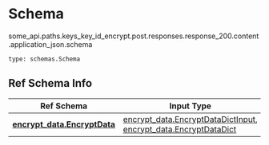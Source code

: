 # Schema
some_api.paths.keys_key_id_encrypt.post.responses.response_200.content.application_json.schema
```
type: schemas.Schema
```

## Ref Schema Info
Ref Schema | Input Type | Output Type
---------- | ---------- | -----------
[**encrypt_data.EncryptData**](../../../../../../../../components/schema/encrypt_data.md) | [encrypt_data.EncryptDataDictInput](../../../../../../../../components/schema/encrypt_data.md#encryptdatadictinput), [encrypt_data.EncryptDataDict](../../../../../../../../components/schema/encrypt_data.md#encryptdatadict) | [encrypt_data.EncryptDataDict](../../../../../../../../components/schema/encrypt_data.md#encryptdatadict)
